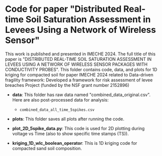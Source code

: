 # Code for paper "Distributed Real-time Soil Saturation Assessment in Levees Using a Network of Wireless Sensor"
This work is published and presented in IMECHE 2024. The full title of this paper is "DISTRIBUTED REAL-TIME SOIL SATURATION ASSESSMENT IN LEVEES USING A NETWORK OF WIRELESS SENSOR PACKAGES WITH CONDUCTIVITY PROBES". This folder contains code, data, and plots for 1D kriging for compacted soil  for paper IMECHE 2024 related to Data-driven fragility framework: Developed a framework for risk assessment of levee breaches Project (funded by the NSF grant number 2152896)

* **data**: This folder has raw data named "combined_data_original.csv". Here are also post-processed data for analysis:
  * `combined_data_all_time_5spikes.csv`
  

* **plots**: This folder saves all plots after running the code.

* **plot_2D_5spike_data.py**: This code is used for 2D plotting during voltage vs Time (also to show specific time stamps (TS)).

* **kriging_1D_wlc_boolean_operator**: This is 1D kriging code for compacted sand soil composition.
